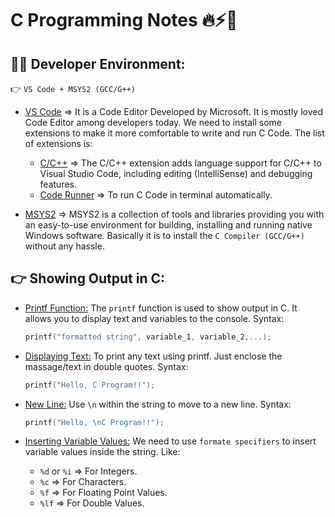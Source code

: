 # C Programming Notes 🔥⚡📝

## 🧑‍💻 Developer Environment:

👉 `VS Code + MSYS2 (GCC/G++)`

- [VS Code](https://code.visualstudio.com/) => It is a Code Editor Developed by Microsoft. It is mostly loved Code Editor among developers today. We need to install some extensions to make it more comfortable to write and run C Code. The list of extensions is:

  - [C/C++](https://marketplace.visualstudio.com/items?itemName=ms-vscode.cpptools) => The C/C++ extension adds language support for C/C++ to Visual Studio Code, including editing (IntelliSense) and debugging features.
  - [Code Runner](https://marketplace.visualstudio.com/items?itemName=formulahendry.code-runner) => To run C Code in terminal automatically.

- [MSYS2](https://github.com/msys2/msys2-installer/releases/download/2024-05-07/msys2-x86_64-20240507.exe) => MSYS2 is a collection of tools and libraries providing you with an easy-to-use environment for building, installing and running native Windows software. Basically it is to install the `C Compiler (GCC/G++)` without any hassle.

## 👉 Showing Output in C:

- <u>Printf Function:</u> The `printf` function is used to show output in C. It allows you to display text and variables to the console. Syntax:

  ```c
  printf("formatted string", variable_1, variable_2,...);
  ```

- <u>Displaying Text:</u> To print any text using printf. Just enclose the massage/text in double quotes. Syntax:

  ```c
  printf("Hello, C Program!!");
  ```

- <u>New Line:</u> Use `\n` within the string to move to a new line. Syntax:

  ```c
  printf("Hello, \nC Program!!");
  ```

- <u>Inserting Variable Values:</u> We need to use `formate specifiers` to insert variable values inside the string. Like:
  - `%d` or `%i` => For Integers.
  - `%c` => For Characters.
  - `%f` => For Floating Point Values.
  - `%lf` => For Double Values.
